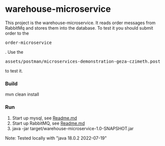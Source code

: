 # warehouse-microservice

This project is the warehouse-microservice. It reads order messages from RabbitMq and stores them into the database.
To test it you should submit order to the <pre>order-microservice</pre>.
Use the <pre>assets/postman/microservices-demonstration-geza-czimeth.postman_collection.json</pre> to test it.

### Build

mvn clean install

### Run

1. Start up mysql, see [Readme.md](https://github.com/Geza-Czimeth/microservices-demonstration-geza-czimeth/blob/phase_7/infrastructure/Readme.md)
2. Start up RabbitMQ, see [Readme.md](https://github.com/Geza-Czimeth/microservices-demonstration-geza-czimeth/blob/phase_7/infrastructure/Readme.md)
3. java -jar target/warehouse-microservice-1.0-SNAPSHOT.jar

Note:
Tested locally with "java 18.0.2 2022-07-19"
